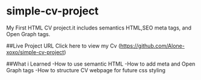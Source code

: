 # simple-cv-project
My First HTML CV project.it includes semantics HTML,SEO meta tags, and Open Graph tags.

##Live Project URL 
Click here to view my Cv (https://github.com/Alone-xoxo/simple-cv-project)

##What i Learned
-How to use semantic HTML
-How to add meta and Open Graph tags
-How to structure CV webpage for future css styling
